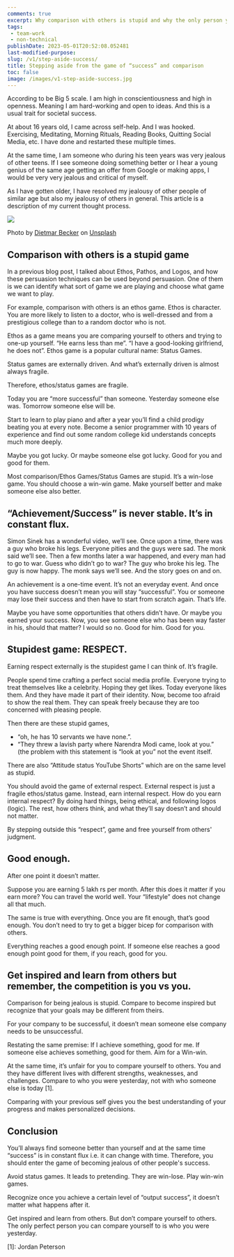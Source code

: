 ```yaml
---
comments: true
excerpt: Why comparison with others is stupid and why the only person you should compare to is who you were yesterday
tags:
 - team-work
 - non-technical
publishDate: 2023-05-01T20:52:08.052481
last-modified-purpose:
slug: /v1/step-aside-success/
title: Stepping aside from the game of “success” and comparison
toc: false
image: /images/v1-step-aside-success.jpg
---
```


According to be Big 5 scale. I am high in conscientiousness and high in openness. Meaning I am hard-working and open to ideas. And this is a usual trait for societal success.

At about 16 years old, I came across self-help. And I was hooked. Exercising, Meditating, Morning Rituals, Reading Books, Quitting Social Media, etc. I have done and restarted these multiple times.

At the same time, I am someone who during his teen years was very jealous of other teens. If I see someone doing something better or I hear a young genius of the same age getting an offer from Google or making apps, I would be very very jealous and critical of myself.

As I have gotten older, I have resolved my jealousy of other people of similar age but also my jealousy of others in general. This article is a description of my current thought process.

![](/images/v1-step-aside-success.jpg)

Photo by [Dietmar Becker](https://unsplash.com/@dietmarbecker?utm_source=unsplash&utm_medium=referral&utm_content=creditCopyText "‌") on [Unsplash](https://unsplash.com/s/photos/comparison?utm_source=unsplash&utm_medium=referral&utm_content=creditCopyText "‌")

## Comparison with others is a stupid game

In a previous blog post, I talked about Ethos, Pathos, and Logos, and how these persuasion techniques can be used beyond persuasion. One of them is we can identify what sort of game we are playing and choose what game we want to play.

For example, comparison with others is an ethos game. Ethos is character. You are more likely to listen to a doctor, who is well-dressed and from a prestigious college than to a random doctor who is not.

Ethos as a game means you are comparing yourself to others and trying to one-up yourself. “He earns less than me”. “I have a good-looking girlfriend, he does not”. Ethos game is a popular cultural name: Status Games.

Status games are externally driven. And what’s externally driven is almost always fragile.

Therefore, ethos/status games are fragile.

Today you are “more successful” than someone. Yesterday someone else was. Tomorrow someone else will be.

Start to learn to play piano and after a year you’ll find a child prodigy beating you at every note. Become a senior programmer with 10 years of experience and find out some random college kid understands concepts much more deeply.

Maybe you got lucky. Or maybe someone else got lucky. Good for you and good for them.

Most comparison/Ethos Games/Status Games are stupid. It’s a win-lose game. You should choose a win-win game. Make yourself better and make someone else also better.

## “Achievement/Success” is never stable. It’s in constant flux.

Simon Sinek has a wonderful video, we’ll see. Once upon a time, there was a guy who broke his legs. Everyone pities and the guys were sad. The monk said we’ll see. Then a few months later a war happened, and every man had to go to war. Guess who didn’t go to war? The guy who broke his leg. The guy is now happy. The monk says we’ll see. And the story goes on and on.

An achievement is a one-time event. It’s not an everyday event. And once you have success doesn’t mean you will stay “successful”. You or someone may lose their success and then have to start from scratch again. That’s life.

Maybe you have some opportunities that others didn’t have. Or maybe you earned your success. Now, you see someone else who has been way faster in his, should that matter? I would so no. Good for him. Good for you.

## Stupidest game: RESPECT.

Earning respect externally is the stupidest game I can think of. It’s fragile.

People spend time crafting a perfect social media profile. Everyone trying to treat themselves like a celebrity. Hoping they get likes. Today everyone likes them. And they have made it part of their identity. Now, become too afraid to show the real them. They can speak freely because they are too concerned with pleasing people.

Then there are these stupid games,

- “oh, he has 10 servants we have none.”.
- “They threw a lavish party where Narendra Modi came, look at you.” (the problem with this statement is “look at you” not the event itself.

There are also “Attitude status YouTube Shorts” which are on the same level as stupid.

You should avoid the game of external respect. External respect is just a fragile ethos/status game. Instead, earn internal respect. How do you earn internal respect? By doing hard things, being ethical, and following logos (logic). The rest, how others think, and what they’ll say doesn’t and should not matter.

By stepping outside this “respect”, game and free yourself from others' judgment.

## Good enough.

After one point it doesn’t matter.

Suppose you are earning 5 lakh rs per month. After this does it matter if you earn more? You can travel the world well. Your “lifestyle” does not change all that much.

The same is true with everything. Once you are fit enough, that’s good enough. You don’t need to try to get a bigger bicep for comparison with others.

Everything reaches a good enough point. If someone else reaches a good enough point good for them, if you reach, good for you.

## Get inspired and learn from others but remember, the competition is you vs you.

Comparison for being jealous is stupid. Compare to become inspired but recognize that your goals may be different from theirs.

For your company to be successful, it doesn’t mean someone else company needs to be unsuccessful.

Restating the same premise: If I achieve something, good for me. If someone else achieves something, good for them. Aim for a Win-win.

At the same time, it’s unfair for you to compare yourself to others. You and they have different lives with different strengths, weaknesses, and challenges. Compare to who you were yesterday, not with who someone else is today [1].

Comparing with your previous self gives you the best understanding of your progress and makes personalized decisions.

## Conclusion

You’ll always find someone better than yourself and at the same time “success” is in constant flux i.e. it can change with time. Therefore, you should enter the game of becoming jealous of other people's success.

Avoid status games. It leads to pretending. They are win-lose. Play win-win games.

Recognize once you achieve a certain level of “output success”, it doesn’t matter what happens after it.

Get inspired and learn from others. But don’t compare yourself to others. The only perfect person you can compare yourself to is who you were yesterday.

[1]: Jordan Peterson